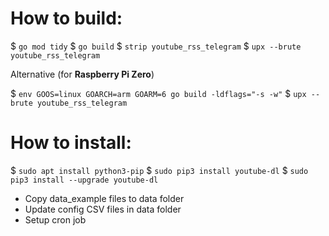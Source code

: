 
How to build:
=====================

$ ```go mod tidy```
$ ```go build```
$ ```strip youtube_rss_telegram```
$ ```upx --brute youtube_rss_telegram```

Alternative (for **Raspberry Pi Zero**)

$ ```env GOOS=linux GOARCH=arm GOARM=6 go build -ldflags="-s -w"```
$ ```upx --brute youtube_rss_telegram```

How to install:
=====================

$ ```sudo apt install python3-pip```
$ ```sudo pip3 install youtube-dl```
$ ```sudo pip3 install --upgrade youtube-dl```

- Copy data_example files to data folder
- Update config CSV files in data folder
- Setup cron job
